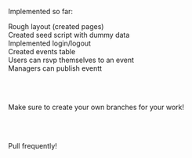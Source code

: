 Implemented so far: 

Rough layout (created pages)<br />
Created seed script with dummy data<br />
Implemented login/logout<br />
Created events table<br />
Users can rsvp themselves to an event<br />
Managers can publish eventt<br />

<br />
<br />

Make sure to create your own branches for your work! 

<br />
<br />

Pull frequently!
